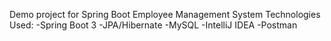 Demo project for Spring Boot Employee Management System
Technologies Used:
-Spring Boot 3
-JPA/Hibernate
-MySQL
-IntelliJ IDEA
-Postman
